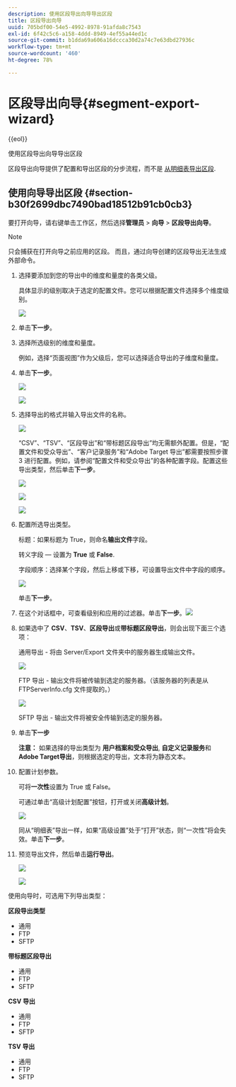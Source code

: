 ```yaml
---
description: 使用区段导出向导导出区段
title: 区段导出向导
uuid: 705bdf00-54e5-4992-8978-91afda8c7543
exl-id: 6f42c5c6-a158-4ddd-8949-4ef55a44ed1c
source-git-commit: b1dda69a606a16dccca30d2a74c7e63dbd27936c
workflow-type: tm+mt
source-wordcount: '460'
ht-degree: 78%

---
```


# 区段导出向导{#segment-export-wizard}

{{eol}}

使用区段导出向导导出区段

区段导出向导提供了配置和导出区段的分步流程，而不是 [从明细表导出区段](https://experienceleague.adobe.com/docs/data-workbench/using/client/export-data/c-sgmt-expt.html).

## 使用向导导出区段 {#section-b30f2699dbc7490bad18512b91cb0cb3}

要打开向导，请右键单击工作区，然后选择&#x200B;**管理员** > **向导** > **区段导出向导**。

>[!NOTE]
>
>只会捕获在打开向导之前应用的区段。 而且，通过向导创建的区段导出无法生成外部命令。

1. 选择要添加到您的导出中的维度和量度的各类父级。

   具体显示的级别取决于选定的配置文件。您可以根据配置文件选择多个维度级别。

   ![](assets/seg_wizard_1.png)

1. 单击&#x200B;**下一步**。
1. 选择所选级别的维度和量度。

   例如，选择“页面视图”作为父级后，您可以选择适合导出的子维度和量度。

1. 单击&#x200B;**下一步**。

   ![](assets/seg_wizard_2.png)

   ![](assets/seg_wizard_2_1.png)

1. 选择导出的格式并输入导出文件的名称。

   ![](assets/seg_wizard_3.png)

   “CSV”、“TSV”、“区段导出”和“带标题区段导出”均无需额外配置。但是，“配置文件和受众导出”、“客户记录服务”和“Adobe Target 导出”都需要按照步骤 3 进行配置。例如，请参阅“配置文件和受众导出”的各种配置字段。配置这些导出类型，然后单击&#x200B;**下一步**。

   ![](assets/seg_wizard_3_1.png)

   ![](assets/seg_wizard_3_2.png)

   ![](assets/seg_wizard_3_3.png)

1. 配置所选导出类型。

   标题：如果标题为 True，则命名&#x200B;**输出文件**&#x200B;字段。

   转义字段 — 设置为 **True** 或 **False**.

   字段顺序：选择某个字段，然后上移或下移，可设置导出文件中字段的顺序。

   ![](assets/seg_wizard_4.png)

   单击&#x200B;**下一步**。

1. 在这个对话框中，可查看级别和应用的过滤器。单击&#x200B;**下一步**。![](assets/seg_wizard_5.png)

1. 如果选中了 **CSV**、**TSV**、**区段导出**&#x200B;或&#x200B;**带标题区段导出**，则会出现下面三个选项：

   通用导出 - 将由 Server/Export 文件夹中的服务器生成输出文件。

   ![](assets/seg_wizard_6.png)

   FTP 导出 - 输出文件将被传输到选定的服务器。（该服务器的列表是从 FTPServerInfo.cfg 文件提取的。）

   ![](assets/seg_wizard_6_1.png)

   SFTP 导出 - 输出文件将被安全传输到选定的服务器。

1. 单击&#x200B;**下一步**

   **注意：** 如果选择的导出类型为 **用户档案和受众导出**, **自定义记录服务**&#x200B;和 **Adobe Target导出**，则根据选定的导出，文本将为静态文本。

1. 配置计划参数。

   可将&#x200B;**一次性**&#x200B;设置为 True 或 False。

   可通过单击“高级计划配置”按钮，打开或关闭&#x200B;**高级计划**。

   ![](assets/seg_wizard_7.png)

   同从“明细表”导出一样，如果“高级设置”处于“打开”状态，则“一次性”将会失效。单击&#x200B;**下一步**。

1. 预览导出文件，然后单击&#x200B;**运行导出**。

   ![](assets/seg_wizard_8.png)

   ![](assets/seg_wizard_8_1.png)

使用向导时，可选用下列导出类型：

**区段导出类型**

* 通用
* FTP
* SFTP

**带标题区段导出**

* 通用
* FTP
* SFTP

**CSV 导出**

* 通用
* FTP
* SFTP

**TSV 导出**

* 通用
* FTP
* SFTP
